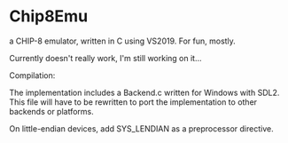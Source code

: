 # Chip8Emu
 a CHIP-8 emulator, written in C using VS2019. For fun, mostly.
 
 Currently doesn't really work, I'm still working on it...
 
 Compilation:
 
 The implementation includes a Backend.c written for Windows with SDL2. This file will have to be rewritten to port the implementation to other backends or platforms.
 
 On little-endian devices, add SYS_LENDIAN as a preprocessor directive.
